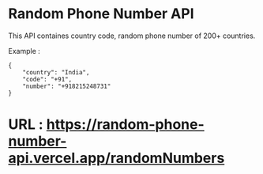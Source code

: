 # Random Phone Number API
This API containes country code, random phone number of 200+ countries.

Example :

    {
        "country": "India",
        "code": "+91",
        "number": "+918215248731"
    }
    
# URL : https://random-phone-number-api.vercel.app/randomNumbers
